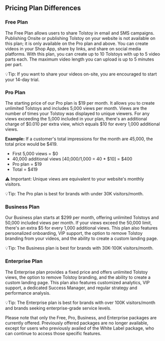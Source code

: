 ## Pricing Plan Differences

### Free Plan

The Free Plan allows users to share Tolstoy in email and SMS campaigns. Publishing Onsite or publishing Tolstoy on your website is not available on this plan; it is only available on the Pro plan and above. You can create videos in your Shop App, share by links, and share on social media platforms. With this plan, you can create up to 10 Tolstoys with up to 5 video parts each. The maximum video length you can upload is up to 5 minutes per part.

💡Tip: If you want to share your videos on-site, you are encouraged to start your 14-day trial.

### Pro Plan

The starting price of our Pro plan is $19 per month. It allows you to create unlimited Tolstoys and includes 5,000 views per month. Views are the number of times your Tolstoy was displayed to unique viewers. For any views exceeding the 5,000 included in your plan, there's an additional charge of $0.010 per extra view, which equals $10 for every 1,000 additional views.

**Example:** If a customer's total impressions for the month are 45,000, the total price would be $419. 
- First 5,000 views = $0
- 40,000 additional views [40,000/1,000 = 40 * $10] = $400
- Pro plan = $19
- Total = $419

⚠️ Important: Unique views are equivalent to your website's monthly visitors.

💡Tip: The Pro plan is best for brands with under 30K visitors/month.

### Business Plan

Our Business plan starts at $299 per month, offering unlimited Tolstoys and 50,000 included views per month. If your views exceed the 50,000 limit, there's an extra $5 for every 1,000 additional views. This plan also features personalized onboarding, VIP support, the option to remove Tolstoy branding from your videos, and the ability to create a custom landing page.

💡Tip: The Business plan is best for brands with 30K-100K visitors/month.

### Enterprise Plan

The Enterprise plan provides a fixed price and offers unlimited Tolstoy views, the option to remove Tolstoy branding, and the ability to create a custom landing page. This plan also features customized analytics, VIP support, a dedicated Success Manager, and regular strategy and performance analysis.

💡Tip: The Enterprise plan is best for brands with over 100K visitors/month and brands seeking enterprise-grade service levels.

Please note that only the Free, Pro, Business, and Enterprise packages are currently offered. Previously offered packages are no longer available, except for users who previously availed of the White Label package, who can continue to access those specific features.
